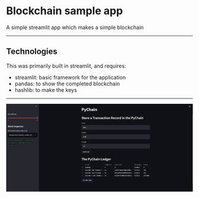# Blockchain sample app  


A simple streamlit app which makes a simple blockchain


---

## Technologies
This was primarily built in streamlit, and requires:
- streamlit: basic framework for the application
- pandas: to show the completed blockchain
- hashlib: to make the keys
---

<img alt="sample image" src="https://raw.githubusercontent.com/jrossi237/blockchain-sample-app/main/Blockchain-screenshot.png">

